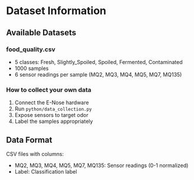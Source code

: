 # Dataset Information

## Available Datasets

### food_quality.csv
- 5 classes: Fresh, Slightly_Spoiled, Spoiled, Fermented, Contaminated
- 1000 samples
- 6 sensor readings per sample (MQ2, MQ3, MQ4, MQ5, MQ7, MQ135)

### How to collect your own data
1. Connect the E-Nose hardware
2. Run `python/data_collection.py`
3. Expose sensors to target odor
4. Label the samples appropriately

## Data Format
CSV files with columns:
- MQ2, MQ3, MQ4, MQ5, MQ7, MQ135: Sensor readings (0-1 normalized)
- Label: Classification label